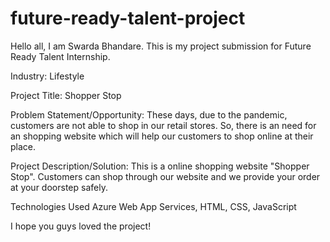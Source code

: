 # future-ready-talent-project
Hello all, I am Swarda Bhandare. This is my project submission for Future Ready Talent Internship.

Industry: Lifestyle

Project Title: Shopper Stop

Problem Statement/Opportunity: These days, due to the pandemic, customers are not able to shop in our retail stores. So, there is an need for an shopping website which will help our customers to shop online at their place.

Project Description/Solution: This is a online shopping website "Shopper Stop". Customers can shop through our website and we provide your order at your doorstep safely. 

Technologies Used Azure Web App Services, HTML, CSS, JavaScript

I hope you guys loved the project!
